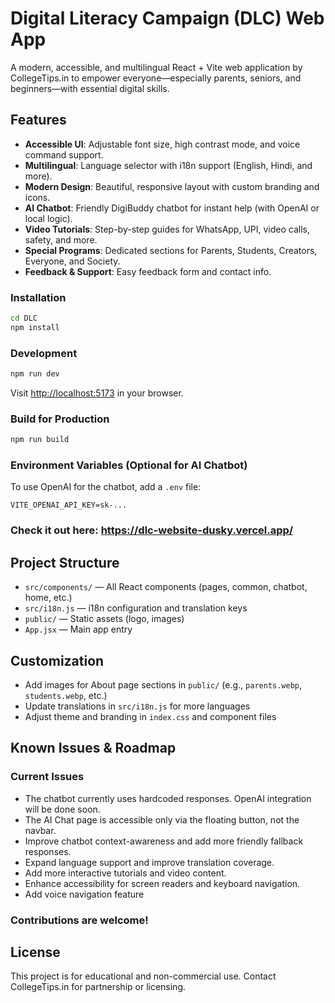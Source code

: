 # Digital Literacy Campaign (DLC) Web App

A modern, accessible, and multilingual React + Vite web application by CollegeTips.in to empower everyone—especially parents, seniors, and beginners—with essential digital skills.

## Features

- **Accessible UI**: Adjustable font size, high contrast mode, and voice command support.
- **Multilingual**: Language selector with i18n support (English, Hindi, and more).
- **Modern Design**: Beautiful, responsive layout with custom branding and icons.
- **AI Chatbot**: Friendly DigiBuddy chatbot for instant help (with OpenAI or local logic).
- **Video Tutorials**: Step-by-step guides for WhatsApp, UPI, video calls, safety, and more.
- **Special Programs**: Dedicated sections for Parents, Students, Creators, Everyone, and Society.
- **Feedback & Support**: Easy feedback form and contact info.


### Installation
```sh
cd DLC
npm install
```

### Development
```sh
npm run dev
```
Visit [http://localhost:5173](http://localhost:5173) in your browser.

### Build for Production
```sh
npm run build
```

### Environment Variables (Optional for AI Chatbot)
To use OpenAI for the chatbot, add a `.env` file:
```
VITE_OPENAI_API_KEY=sk-...
```

### Check it out here: https://dlc-website-dusky.vercel.app/
## Project Structure
- `src/components/` — All React components (pages, common, chatbot, home, etc.)
- `src/i18n.js` — i18n configuration and translation keys
- `public/` — Static assets (logo, images)
- `App.jsx` — Main app entry

## Customization
- Add images for About page sections in `public/` (e.g., `parents.webp`, `students.webp`, etc.)
- Update translations in `src/i18n.js` for more languages
- Adjust theme and branding in `index.css` and component files

## Known Issues & Roadmap

### Current Issues
- The chatbot currently uses hardcoded responses. OpenAI integration will be done soon.
- The AI Chat page is accessible only via the floating button, not the navbar.
- Improve chatbot context-awareness and add more friendly fallback responses.
- Expand language support and improve translation coverage.
- Add more interactive tutorials and video content.
- Enhance accessibility for screen readers and keyboard navigation.
- Add voice navigation feature

### Contributions are welcome!

## License
This project is for educational and non-commercial use. Contact CollegeTips.in for partnership or licensing.
